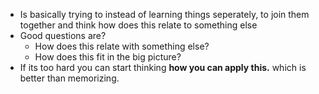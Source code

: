 - Is basically trying to instead of learning things seperately, to join them together and think how does this relate to something else
- Good questions are?
	- How does this relate with something else?
	- How does this fit in the big picture?
- If its too hard you can start thinking **how you can apply this.** which is better than memorizing.